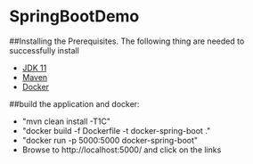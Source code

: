 # SpringBootDemo

##Installing the Prerequisites.
The following thing are needed to successfully install
* [JDK 11](https://www.oracle.com/java/technologies/javase-jdk11-downloads.html)
* [Maven](https://maven.apache.org/download.cgi)
* [Docker](https://docs.docker.com/docker-for-windows/install/)

##build the application and docker:
* "mvn clean install -T1C"
* "docker build -f Dockerfile -t docker-spring-boot ."
* "docker run -p 5000:5000 docker-spring-boot"
* Browse to http://localhost:5000/ and click on the links
